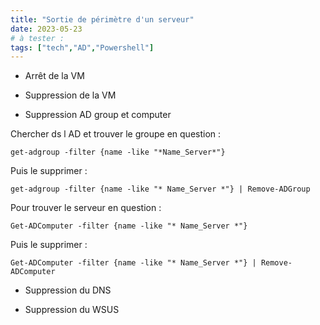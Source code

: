 ```yaml
---
title: "Sortie de périmètre d'un serveur"
date: 2023-05-23
# à tester :
tags: ["tech","AD","Powershell"]
---
```

- Arrêt de la VM  

- Suppression de la VM  

- Suppression AD group et computer  

Chercher ds l AD et trouver le groupe en question :  
```
get-adgroup -filter {name -like "*Name_Server*"}
```

Puis le supprimer :  
```
get-adgroup -filter {name -like "* Name_Server *"} | Remove-ADGroup  
```

Pour trouver le serveur en question :  
```
Get-ADComputer -filter {name -like "* Name_Server *"}
```
Puis le supprimer :  
```
Get-ADComputer -filter {name -like "* Name_Server *"} | Remove-ADComputer  
```

- Suppression du DNS  

- Suppression du WSUS